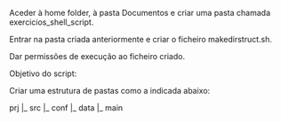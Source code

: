 Aceder à home folder, à pasta Documentos e criar uma pasta chamada exercicios_shell_script.

Entrar na pasta criada anteriormente e criar o ficheiro makedirstruct.sh.

Dar permissões de execução ao ficheiro criado.

Objetivo do script:

Criar uma estrutura de pastas como a indicada abaixo:

prj
 |_ src
 |_ conf
 |_ data
 |_ main
